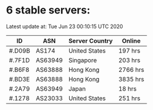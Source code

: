# 6 stable servers:

Latest update at: Tue Jun 23 00:10:15 UTC 2020

| ID | ASN | Server Country | Online |
| -- | --- | -------------- | ------ |
| #.D09B | AS174 | United States | 197 hrs |
| #.7F1D | AS63949 | Singapore | 203 hrs |
| #.B6F8 | AS63888 | Hong Kong | 2766 hrs |
| #.BD3E | AS63888 | Hong Kong | 3835 hrs |
| #.2A79 | AS63949 | Japan | 18 hrs |
| #.1278 | AS23033 | United States | 251 hrs |

